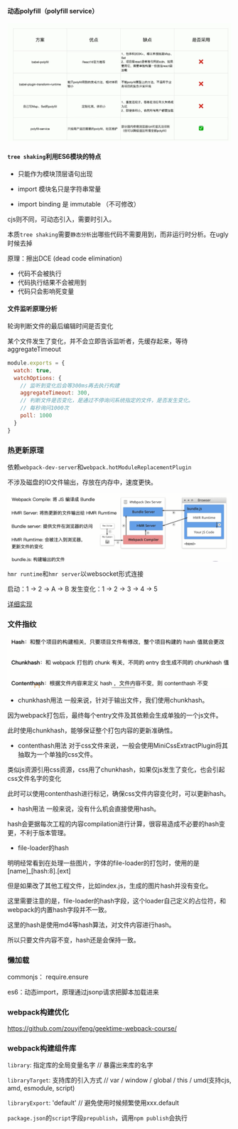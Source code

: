 


#### 动态polyfill（polyfill service）
![1](./docs/1.png)


#### `tree shaking`利用ES6模块的特点
  - 只能作为模块顶层语句出现

  - import 模块名只是字符串常量 

  - import binding 是 immutable （不可修改） 

cjs则不同，可动态引入，需要时引入。

本质`tree shaking`需要`静态分析`出哪些代码不需要用到，而非运行时分析。在ugly时候去掉


原理：擦出DCE (dead code elimination)
- 代码不会被执行
- 代码执行结果不会被用到
- 代码只会影响死变量


#### 文件监听原理分析

轮询判断文件的最后编辑时间是否变化

某个文件发生了变化，并不会立即告诉监听者，先缓存起来，等待aggregateTimeout

```js
module.exports = {
  watch: true,
  watchOptions: {
    // 监听到变化后会等300ms再去执行构建
    aggregateTimeout: 300,
    // 判断文件是否变化，是通过不停询问系统指定的文件，是否发生变化。
    // 每秒询问1000次
    poll: 1000
  }
}
```


### 热更新原理

依赖`webpack-dev-server`和`webpack.hotModuleReplacementPlugin`

不涉及磁盘的IO文件输出，存放在内存中，速度更快。

![hmr](./docs/hmr.png)

`hmr runtime`和`hmr server`以websocket形式连接

启动：1 -> 2 -> A -> B
发生变化：1 -> 2 -> 3 -> 4 -> 5

[详细实现](https://github.com/zouyifeng/webpack-hmr)


### 文件指纹

![hash](./docs/hash.png)

- chunkhash用法
一般来说，针对于输出文件，我们使用chunkhash。

因为webpack打包后，最终每个entry文件及其依赖会生成单独的一个js文件。

此时使用chunkhash，能够保证整个打包内容的更新准确性。

- contenthash用法
对于css文件来说，一般会使用MiniCssExtractPlugin将其抽取为一个单独的css文件。

类似js资源引用css资源，css用了chunkhash，如果仅js发生了变化，也会引起css文件名字的变化

此时可以使用contenthash进行标记，确保css文件内容变化时，可以更新hash。

- hash用法
一般来说，没有什么机会直接使用hash。

hash会更据每次工程的内容compilation进行计算，很容易造成不必要的hash变更，不利于版本管理。

- file-loader的hash

明明经常看到在处理一些图片，字体的file-loader的打包时，使用的是[name]_[hash:8].[ext]

但是如果改了其他工程文件，比如index.js，生成的图片hash并没有变化。

这里需要注意的是，file-loader的hash字段，这个loader自己定义的占位符，和webpack的内置hash字段并不一致。

这里的hash是使用md4等hash算法，对文件内容进行hash。

所以只要文件内容不变，hash还是会保持一致。


### 懒加载

commonjs： require.ensure

es6：动态import，原理通过jsonp请求把脚本加载进来


### webpack构建优化

https://github.com/zouyifeng/geektime-webpack-course/


### webpack构建组件库

`library`: 指定库的全局变量名字  // 暴露出来库的名字

`libraryTarget`: 支持库的引入方式    // var / window / global / this / umd(支持cjs, amd, esmodule, script)

`libraryExport`: 'default'  // 避免使用时候频繁使用xxx.default

`package.json`的`script`字段`prepublish`，调用`npm publish`会执行